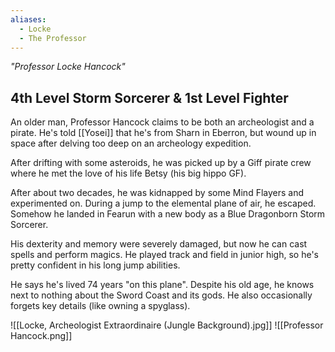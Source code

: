 ```yaml
---
aliases:
  - Locke
  - The Professor
---
```

*"Professor Locke Hancock"*
## 4th Level Storm Sorcerer & 1st Level Fighter
An older man, Professor Hancock claims to be both an archeologist and a pirate. He's told [[Yosei]] that he's from Sharn in Eberron, but wound up in space after delving too deep on an archeology expedition.

After drifting with some asteroids, he was picked up by a Giff pirate crew where he met the love of his life Betsy (his big hippo GF).

After about two decades, he was kidnapped by some Mind Flayers and experimented on. During a jump to the elemental plane of air, he escaped. Somehow he landed in Fearun with a new body as a Blue Dragonborn Storm Sorcerer.

His dexterity and memory were severely damaged, but now he can cast spells and perform magics. He played track and field in junior high, so he's pretty confident in his long jump abilities.

He says he's lived 74 years "on this plane". Despite his old age, he knows next to nothing about the Sword Coast and its gods. He also occasionally forgets key details (like owning a spyglass).

![[Locke, Archeologist Extraordinaire (Jungle Background).jpg]]
![[Professor Hancock.png]]
